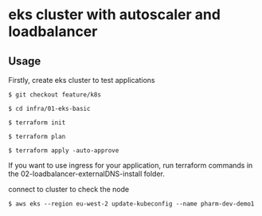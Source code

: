 # eks cluster with autoscaler and loadbalancer

## Usage
Firstly, create eks cluster to test applications
 
```console
$ git checkout feature/k8s

$ cd infra/01-eks-basic

$ terraform init

$ terraform plan

$ terraform apply -auto-approve

```

If you want to use ingress for your application, run terraform commands in the 02-loadbalancer-externalDNS-install folder.

connect to cluster to check the node

```console
$ aws eks --region eu-west-2 update-kubeconfig --name pharm-dev-demo1

```

